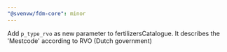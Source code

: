 ```yaml
---
"@svenvw/fdm-core": minor
---
```


Add `p_type_rvo` as new parameter to fertilizersCatalogue. It describes the 'Mestcode' according to RVO (Dutch government)
